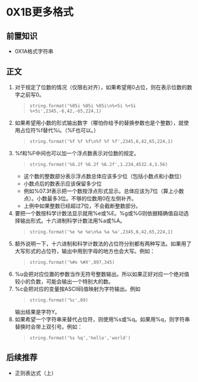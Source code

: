 # 0X1B更多格式
## 前置知识
* 0X1A格式字符串
## 正文
1. 对于规定了位数的情况（仅限右对齐），如果希望用0占位，则在表示位数的数字之前写0。
    >```
    >string.format('%05i %05i %05i\n%+5i %+5i %+5i',2345,-6,42,-65,224,1)
    >```
2. 如果希望用小数的形式输出数字（哪怕你给予的替换参数也是个整数），就使用占位符%f替代%i。（%F也可以。）
    >```
    >string.format('%f %f %f\n%f %f %f',2345,6,42,65,224,1)
    >```
3. %f和%F中间也可以加一个浮点数表示对位数的规定。
    >```
    >string.format('%6.2f %6.2f %6.2f',1.234,4532.4,3.56)
    >```
    * 这个数的整数部分表示浮点数总体应该多少位（包括小数点和小数位）
    * 小数点后的数表示应该保留多少位
    * 例如%07.3f表示把一个数按浮点形式显示。总体应该为7位（算上小数点）。小数最多3位。不够的位数用0在左侧补齐。
    * 上例中如果整数已经超过7位，不会截断整数部分。
4. 要把一个数按科学计数法显示就用%e或%E。%g或%G则依据精确值自动选择输出形式。十六进制科学计数法用%a或%A。
    >```
    >string.format('%e %e %e\n%a %a %a',2345,6,42,65,224,1)
    >```
5. 额外说明一下，十六进制和科学计数法的占位符分别都有两种写法。如果用了大写形式的占位符，输出中用到字母的地方也会大写。例如：
    >```
    >string.format('%#x %#X',897,345)
    >```
6. %u会把对应位置的参数当作无符号整数输出。所以如果正好对应一个绝对值较小的负数，可能会输出一个特别大的数。
7. %c会把对应的变量按ASCII码值映射为字符输出。例如
    >```
    >string.format('%c',89)
    >```
    输出结果是字符Y。
8. 如果希望一个字符串来替代占位符，则使用%s或%q。如果用%q，则字符串替换时会带上双引号。例如：
    >```
    >string.format('%s %q','hello','world')
    >```
## 后续推荐
* 正则表达式（上）